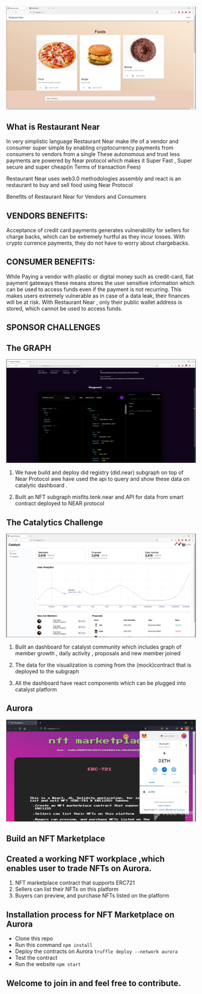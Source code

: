 <img src='./screenshot/restaurantnear.jpg' />

## What is Restaurant Near
In very simplistic language Restaurant Near make life of a vendor and consumer super simple by enabling  cryptocurrency payments from consumers to vendors from a single These autonomous and trust less payments are powered by Near protocol which makes it Super Fast , Super secure and super cheap(in Terms of transaction Fees)

Restaurant Near uses web3.0 methodologies assembly and react is an restaurant to buy and sell food using Near Protocol

Benefits of Restaurant Near for Vendors and Consumers

## VENDORS BENEFITS:

Acceptance of credit card payments generates vulnerability  for sellers for charge backs, which can be extremely hurtful as they incur losses. With crypto currence payments, they do not have to worry about chargebacks.

## CONSUMER BENEFITS:

While Paying a vendor with plastic or digital money such as credit-card, fiat payment gateways these means stores the user sensitive information which can be used to access funds even if the payment is not recurring. This makes users extremely vulnerable as in case of a data leak, their finances will be at risk. With Restaurant Near , only their public wallet address is stored, which cannot be used to access funds.
## SPONSOR CHALLENGES

## The GRAPH

<img src='./screenshot/graph.jpg' />

1.	We have build and deploy did registry (did.near) subgraph  on top of Near Protocol awe have used the api to query and show these data on catalytic dashboard . 

2.	Built an NFT subgraph misfits.tenk.near  and API for data from smart contract deployed to NEAR protocol


## The Catalytics Challenge

<img src='./screenshot/catalyst.jpg' />

1.	Built an dashboard for catalyst community which includes graph of member growth , daily activity , proposals and new member joined 

2.	The data for the visualization is coming from the (mock)contract that is deployed to the subgraph

3.	All the dashboard have react components which can be plugged into catalyst platform

## Aurora

<img src='./screenshot/nftmarketplaceaurora.jpg' />

## Build an NFT Marketplace 
## Created a working NFT workplace ,which enables user to trade NFTs on Aurora.

1.	NFT marketplace contract that supports ERC721 
2.	Sellers can list their NFTs on this platform
3.	Buyers can preview, and purchase NFTs listed on the platform

## Installation process for NFT Marketplace on Aurora
- Clone this repo
- Run this command `npm install`
- Deploy the contracts on Aurora `truffle deploy --network aurora`
- Test the contract 
- Run the website `npm start`



## Welcome to join in and feel free to contribute.
